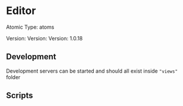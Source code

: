 # Editor

Atomic Type: atoms

Version: Version: Version: 1.0.18





## Development

Development servers can be started and should all exist inside `"views"` folder

## Scripts
